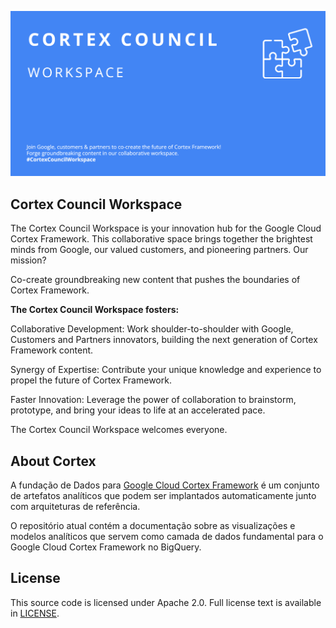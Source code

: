 ![Cortex Social Card](assets/images/CortexCouncilSC.png)

## **Cortex Council Workspace**

The Cortex Council Workspace is your innovation hub for the Google Cloud Cortex Framework. This collaborative space brings together the brightest minds from Google, our valued customers, and pioneering partners. Our mission? 

Co-create groundbreaking new content that pushes the boundaries of Cortex Framework.

**The Cortex Council Workspace fosters:**


Collaborative Development: Work shoulder-to-shoulder with Google, Customers and Partners innovators, building the next generation of Cortex Framework content.

Synergy of Expertise: Contribute your unique knowledge and experience to propel the future of Cortex Framework.

Faster Innovation: Leverage the power of collaboration to brainstorm, prototype, and bring your ideas to life at an accelerated pace.

The Cortex Council Workspace welcomes everyone.


## **About Cortex**

A fundação de Dados para [Google Cloud Cortex Framework](https://cloud.google.com/solutions/cortex) é um conjunto de artefatos analíticos que podem ser implantados automaticamente junto com arquiteturas de referência.

O repositório atual contém a documentação sobre as visualizações e modelos analíticos que servem como camada de dados fundamental para o Google Cloud Cortex Framework no BigQuery.

## **License**
This source code is licensed under Apache 2.0. Full license text is available in [LICENSE](https://github.com/CortexCouncilWorkspace/CCWSite/blob/main/LICENSE).